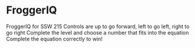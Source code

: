 # FroggerIQ
FroggerIQ for SSW 215
Controls are up to go forward, left to go left, right to go right
Complete the level and choose a number that fits into the equation
Complete the equation correctly to win!
